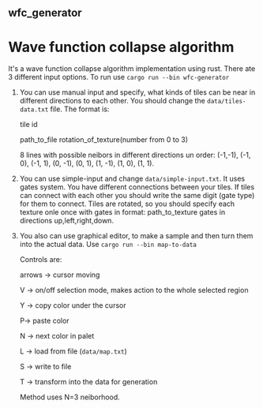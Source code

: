 ## wfc_generator

# Wave function collapse algorithm

It's a wave function collapse algorithm implementation using rust. There ate 3 different input options. To run use `cargo run --bin wfc-generator`

1. You can use manual input and specify, what kinds of tiles can be near in different directions to each other. You should change the `data/tiles-data.txt` file. The format is:
   
   tile id
   
   path_to_file rotation_of_texture(number from 0 to 3)
   
   8 lines with possible neibors in different directions un order:  (-1,-1),  (-1, 0), (-1, 1), (0, -1), (0, 1), (1, -1), (1, 0), (1, 1).

2. You can use simple-input and change `data/simple-input.txt`. It uses gates system. You have different connections between your tiles. If tiles can connect with each other you should write the same digit (gate type) for them to connect. Tiles are rotated, so you should specify each texture onle once with gates in format:
   path_to_texture gates in directions up,left,right,down.

3. You also can use graphical editor, to make a sample and then turn them into the actual data. Use `cargo run --bin map-to-data`
   
   Controls are:
   
   arrows -> cursor moving
   
   V -> on/off selection mode, makes action to the whole selected region
   
   Y -> copy color under the cursor
   
   P-> paste color
   
   N -> next color in palet
   
   L -> load from file (`data/map.txt`)
   
   S -> write to file
   
   T -> transform into the data for generation
   
   Method uses N=3 neiborhood.

